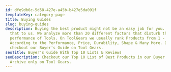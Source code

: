 ```yaml
---
id: dfe9db6c-5d58-427e-a45b-b427e5da091f
templateKey: category-page
title: Buying Guides
slug: buying-guides
description: Buying the best product might not be an easy job for you. Leave
  that to us. We analyze more than 20 different factors that disturb the
  performance of Tools. On ToolGears we usually rank Products from 1 - 10
  According to the Performance, Price, Durability, Shape & Many More. Do
  checkout our Buyer's Guide on Tool Gears.
seoTitle: Buyer's Guide With Top 10 Lists & Reviews
seoDescription: Checkout our Top 10 List of Best Products in our Buyer's Guide
  Archive only on Tool Gears.
---
```

